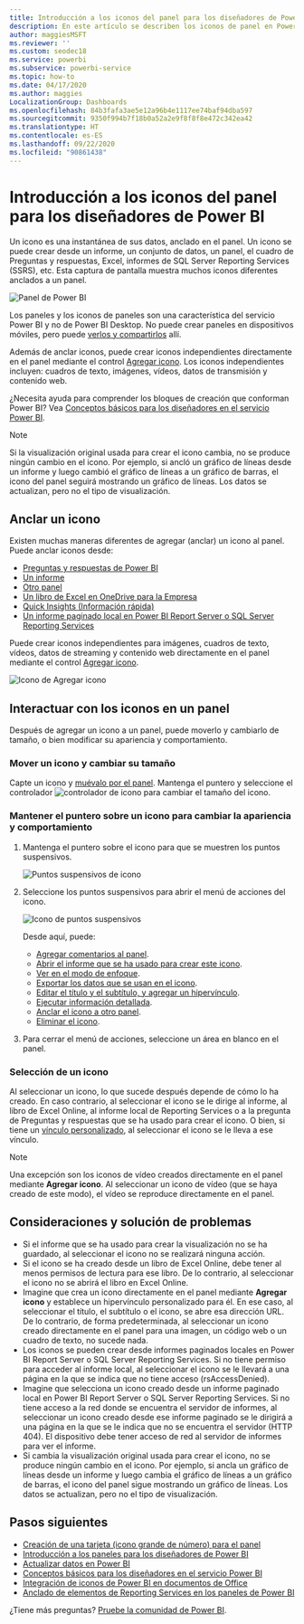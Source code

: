 ```yaml
---
title: Introducción a los iconos del panel para los diseñadores de Power BI
description: En este artículo se describen los iconos de panel en Power BI, que incluye los que se crean a partir de informes de SQL Server Reporting Services (SSRS).
author: maggiesMSFT
ms.reviewer: ''
ms.custom: seodec18
ms.service: powerbi
ms.subservice: powerbi-service
ms.topic: how-to
ms.date: 04/17/2020
ms.author: maggies
LocalizationGroup: Dashboards
ms.openlocfilehash: 84b3fafa3ae5e12a96b4e1117ee74baf94dba597
ms.sourcegitcommit: 9350f994b7f18b0a52a2e9f8f8f8e472c342ea42
ms.translationtype: HT
ms.contentlocale: es-ES
ms.lasthandoff: 09/22/2020
ms.locfileid: "90861438"
---
```

# <a name="intro-to-dashboard-tiles-for-power-bi-designers"></a>Introducción a los iconos del panel para los diseñadores de Power BI

Un icono es una instantánea de sus datos, anclado en el panel. Un icono se puede crear desde un informe, un conjunto de datos, un panel, el cuadro de Preguntas y respuestas, Excel, informes de SQL Server Reporting Services (SSRS), etc.  Esta captura de pantalla muestra muchos iconos diferentes anclados a un panel.

![Panel de Power BI](media/service-dashboard-tiles/power-bi-dashboard.png)

Los paneles y los iconos de paneles son una característica del servicio Power BI y no de Power BI Desktop. No puede crear paneles en dispositivos móviles, pero puede [verlos y compartirlos](../consumer/mobile/mobile-apps-view-dashboard.md) allí.

Además de anclar iconos, puede crear iconos independientes directamente en el panel mediante el control [Agregar icono](service-dashboard-add-widget.md). Los iconos independientes incluyen: cuadros de texto, imágenes, vídeos, datos de transmisión y contenido web.

¿Necesita ayuda para comprender los bloques de creación que conforman Power BI? Vea [Conceptos básicos para los diseñadores en el servicio Power BI](../fundamentals/service-basic-concepts.md).

> [!NOTE]
> Si la visualización original usada para crear el icono cambia, no se produce ningún cambio en el icono.  Por ejemplo, si ancló un gráfico de líneas desde un informe y luego cambió el gráfico de líneas a un gráfico de barras, el icono del panel seguirá mostrando un gráfico de líneas. Los datos se actualizan, pero no el tipo de visualización.
> 
> 

## <a name="pin-a-tile"></a>Anclar un icono
Existen muchas maneras diferentes de agregar (anclar) un icono al panel. Puede anclar iconos desde:

* [Preguntas y respuestas de Power BI](service-dashboard-pin-tile-from-q-and-a.md)
* [Un informe](service-dashboard-pin-tile-from-report.md)
* [Otro panel](service-pin-tile-to-another-dashboard.md)
* [Un libro de Excel en OneDrive para la Empresa](service-dashboard-pin-tile-from-excel.md)
* [Quick Insights (Información rápida)](service-insights.md)
* [Un informe paginado local en Power BI Report Server o SQL Server Reporting Services](/sql/reporting-services/pin-reporting-services-items-to-power-bi-dashboards)

Puede crear iconos independientes para imágenes, cuadros de texto, vídeos, datos de streaming y contenido web directamente en el panel mediante el control [Agregar icono](service-dashboard-add-widget.md).

  ![Icono de Agregar icono](media/service-dashboard-tiles/add_widgetnew.png)

## <a name="interact-with-tiles-on-a-dashboard"></a>Interactuar con los iconos en un panel
Después de agregar un icono a un panel, puede moverlo y cambiarlo de tamaño, o bien modificar su apariencia y comportamiento.

### <a name="move-and-resize-a-tile"></a>Mover un icono y cambiar su tamaño
Capte un icono y [muévalo por el panel](service-dashboard-edit-tile.md). Mantenga el puntero y seleccione el controlador ![controlador de icono](media/service-dashboard-tiles/resize-handle.jpg) para cambiar el tamaño del icono.

### <a name="hover-over-a-tile-to-change-the-appearance-and-behavior"></a>Mantener el puntero sobre un icono para cambiar la apariencia y comportamiento
1. Mantenga el puntero sobre el icono para que se muestren los puntos suspensivos.
   
    ![Puntos suspensivos de icono](media/service-dashboard-tiles/ellipses_new.png)
2. Seleccione los puntos suspensivos para abrir el menú de acciones del icono.
   
    ![Icono de puntos suspensivos](media/service-dashboard-tiles/power-bi-tile-menu.png)
   
    Desde aquí, puede:
   
     * [Agregar comentarios al panel](../consumer/end-user-comment.md).
     * [Abrir el informe que se ha usado para crear este icono](../consumer/end-user-reports.md).  
     * [Ver en el modo de enfoque](../consumer/end-user-focus.md).   
     * [Exportar los datos que se usan en el icono](../visuals/power-bi-visualization-export-data.md).
     * [Editar el título y el subtítulo, y agregar un hipervínculo](service-dashboard-edit-tile.md). 
     * [Ejecutar información detallada](service-insights.md). 
     * [Anclar el icono a otro panel](service-pin-tile-to-another-dashboard.md).
     * [Eliminar el icono](service-dashboard-edit-tile.md).

3. Para cerrar el menú de acciones, seleccione un área en blanco en el panel.

### <a name="select-a-tile"></a>Selección de un icono
Al seleccionar un icono, lo que sucede después depende de cómo lo ha creado. En caso contrario, al seleccionar el icono se le dirige al informe, al libro de Excel Online, al informe local de Reporting Services o a la pregunta de Preguntas y respuestas que se ha usado para crear el icono. O bien, si tiene un [vínculo personalizado](service-dashboard-edit-tile.md), al seleccionar el icono se le lleva a ese vínculo.

> [!NOTE]
> Una excepción son los iconos de vídeo creados directamente en el panel mediante **Agregar icono**. Al seleccionar un icono de vídeo (que se haya creado de este modo), el vídeo se reproduce directamente en el panel.   
> 
> 

## <a name="considerations-and-troubleshooting"></a>Consideraciones y solución de problemas

* Si el informe que se ha usado para crear la visualización no se ha guardado, al seleccionar el icono no se realizará ninguna acción.
* Si el icono se ha creado desde un libro de Excel Online, debe tener al menos permisos de lectura para ese libro. De lo contrario, al seleccionar el icono no se abrirá el libro en Excel Online.
* Imagine que crea un icono directamente en el panel mediante **Agregar icono** y establece un hipervínculo personalizado para él. En ese caso, al seleccionar el título, el subtítulo o el icono, se abre esa dirección URL. De lo contrario, de forma predeterminada, al seleccionar un icono creado directamente en el panel para una imagen, un código web o un cuadro de texto, no sucede nada.
* Los iconos se pueden crear desde informes paginados locales en Power BI Report Server o SQL Server Reporting Services. Si no tiene permiso para acceder al informe local, al seleccionar el icono se le llevará a una página en la que se indica que no tiene acceso (rsAccessDenied).
* Imagine que selecciona un icono creado desde un informe paginado local en Power BI Report Server o SQL Server Reporting Services. Si no tiene acceso a la red donde se encuentra el servidor de informes, al seleccionar un icono creado desde ese informe paginado se le dirigirá a una página en la que se le indica que no se encuentra el servidor (HTTP 404). El dispositivo debe tener acceso de red al servidor de informes para ver el informe.
* Si cambia la visualización original usada para crear el icono, no se produce ningún cambio en el icono. Por ejemplo, si ancla un gráfico de líneas desde un informe y luego cambia el gráfico de líneas a un gráfico de barras, el icono del panel sigue mostrando un gráfico de líneas. Los datos se actualizan, pero no el tipo de visualización.

## <a name="next-steps"></a>Pasos siguientes
- [Creación de una tarjeta (icono grande de número) para el panel](../visuals/power-bi-visualization-card.md)
- [Introducción a los paneles para los diseñadores de Power BI](service-dashboards.md)  
- [Actualizar datos en Power BI](../connect-data/refresh-data.md)
- [Conceptos básicos para los diseñadores en el servicio Power BI](../fundamentals/service-basic-concepts.md)
- [Integración de iconos de Power BI en documentos de Office](https://powerbi.microsoft.com/blog/integrating-power-bi-tiles-into-office-documents/)
- [Anclado de elementos de Reporting Services en los paneles de Power BI](/sql/reporting-services/pin-reporting-services-items-to-power-bi-dashboards)

¿Tiene más preguntas? [Pruebe la comunidad de Power BI](https://community.powerbi.com/).